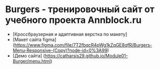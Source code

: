 # Burgers - тренировочный сайт от учебного проекта Annblock.ru
* [Кроссбраузерная и адаптивная верстка по макету]
* [Макет сайта figma] (https://www.figma.com/file/7T2fbqcR4pWg1kZqGE8qfR/Burgers-Menu-Responsive-(Copy)?node-id=0%3A99)
* [Демо сайта] (https://catharsis29.github.io/Module01-Burger/menu.html)